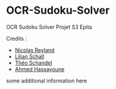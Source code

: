 # OCR-Sudoku-Solver
OCR Sudoku Solver Projet S3 Epita

Credits :
 * [Nicolas Reyland](https://github.com/Nicolas-Reyland)
 * [Lilian Schall](https://github.com/LilianSchall)
 * [Théo Schandel](https://github.com/theoschandel)
 * [Ahmed Hassayoune](https://github.com/ahmedhassayoune)

some additional information here
